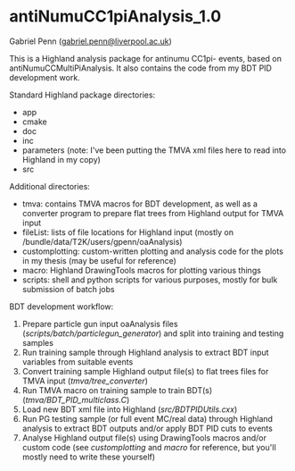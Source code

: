 # antiNumuCC1piAnalysis_1.0
Gabriel Penn (gabriel.penn@liverpool.ac.uk)

This is a Highland analysis package for antinumu CC1pi- events, based on antiNumuCCMultiPiAnalysis. It also contains the code from my BDT PID development work.

Standard Highland package directories:
 - app
 - cmake
 - doc
 - inc
 - parameters (note: I've been putting the TMVA xml files here to read into Highland in my copy)
 - src
 
Additional directories:
 - tmva: contains TMVA macros for BDT development, as well as a converter program to prepare flat trees from Highland output for TMVA input
 - fileList: lists of file locations for Highland input (mostly on /bundle/data/T2K/users/gpenn/oaAnalysis)
 - customplotting: custom-written plotting and analysis code for the plots in my thesis (may be useful for reference)
 - macro: Highland DrawingTools macros for plotting various things
 - scripts: shell and python scripts for various purposes, mostly for bulk submission of batch jobs
 
BDT development workflow:
 1. Prepare particle gun input oaAnalysis files (*scripts/batch/particlegun_generator*) and split into training and testing samples
 2. Run training sample through Highland analysis to extract BDT input variables from suitable events
 3. Convert training sample Highland output file(s) to flat trees files for TMVA input (*tmva/tree_converter*)
 4. Run TMVA macro on training sample to train BDT(s) (*tmva/BDT_PID_multiclass.C*)
 5. Load new BDT xml file into Highland (*src/BDTPIDUtils.cxx*)
 6. Run PG testing sample (or full event MC/real data) through Highland analysis to extract BDT outputs and/or apply BDT PID cuts to events
 7. Analyse Highland output file(s) using DrawingTools macros and/or custom code (see *customplotting* and *macro* for reference, but you'll mostly need to write these yourself)
